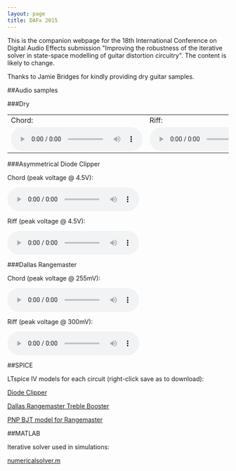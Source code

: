```yaml
---
layout: page
title: DAFx 2015
---
```


This is the companion webpage for the 18th International Conference on Digital Audio Effects submission "Improving the robustness of the iterative solver in state-space modelling of guitar distortion circuitry". The content is likely to change.

Thanks to Jamie Bridges for kindly providing dry guitar samples.

##Audio samples

###Dry

<table style="width:100%">
	<tr>
		<td>
			Chord:
		</td>
		<td>
			Riff:
		</td>
	</tr>
	<tr>
		<td>
			<audio controls>
			  <source src="https://raw.githubusercontent.com/bholmesqub/DAFx15/gh-pages/audio/chord.wav" type="audio/wav">
			Your browser does not support the audio element.
			</audio> 
		</td>
		<td>
			<audio controls>
			  <source src="https://raw.githubusercontent.com/bholmesqub/DAFx15/gh-pages/audio/riff.wav" type="audio/wav">
			Your browser does not support the audio element.
			</audio> 
		</td>		
	</tr>
</table>

###Asymmetrical Diode Clipper

Chord (peak voltage @ 4.5V):

<audio controls>
  <source src="https://raw.githubusercontent.com/bholmesqub/DAFx15/gh-pages/audio/diode_chord.wav" type="audio/wav">
Your browser does not support the audio element.
</audio> 

Riff (peak voltage @ 4.5V):

<audio controls>
  <source src="https://raw.githubusercontent.com/bholmesqub/DAFx15/gh-pages/audio/diode_riff.wav" type="audio/wav">
Your browser does not support the audio element.
</audio> 

###Dallas Rangemaster

Chord (peak voltage @ 255mV):

<audio controls>
  <source src="https://raw.githubusercontent.com/bholmesqub/DAFx15/gh-pages/audio/rangemaster_chord.wav" type="audio/wav">
Your browser does not support the audio element.
</audio> 

Riff (peak voltage @ 300mV):

<audio controls>
  <source src="https://raw.githubusercontent.com/bholmesqub/DAFx15/gh-pages/audio/rangemaster_riff.wav" type="audio/wav">
Your browser does not support the audio element.
</audio> 

##SPICE

LTspice IV models for each circuit (right-click save as to download):
 
[Diode Clipper](https://raw.githubusercontent.com/bholmesqub/DAFx15/master/spice/asym_diode_clipper.asc)

[Dallas Rangemaster Treble Booster](https://raw.githubusercontent.com/bholmesqub/DAFx15/master/spice/dallas_rangemaster.asc)

[PNP BJT model for Rangemaster](https://raw.githubusercontent.com/bholmesqub/DAFx15/master/spice/ebers_moll.txt)

##MATLAB

Iterative solver used in simulations:

[numericalsolver.m](https://raw.githubusercontent.com/bholmesqub/DAFx15/master/matlab/numericalsolver.m)